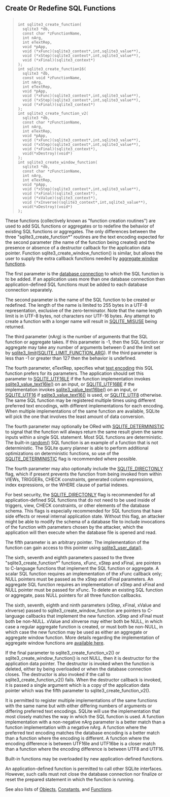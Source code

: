 ## Create Or Redefine SQL Functions




> ```
> 
> int sqlite3_create_function(
>   sqlite3 *db,
>   const char *zFunctionName,
>   int nArg,
>   int eTextRep,
>   void *pApp,
>   void (*xFunc)(sqlite3_context*,int,sqlite3_value**),
>   void (*xStep)(sqlite3_context*,int,sqlite3_value**),
>   void (*xFinal)(sqlite3_context*)
> );
> int sqlite3_create_function16(
>   sqlite3 *db,
>   const void *zFunctionName,
>   int nArg,
>   int eTextRep,
>   void *pApp,
>   void (*xFunc)(sqlite3_context*,int,sqlite3_value**),
>   void (*xStep)(sqlite3_context*,int,sqlite3_value**),
>   void (*xFinal)(sqlite3_context*)
> );
> int sqlite3_create_function_v2(
>   sqlite3 *db,
>   const char *zFunctionName,
>   int nArg,
>   int eTextRep,
>   void *pApp,
>   void (*xFunc)(sqlite3_context*,int,sqlite3_value**),
>   void (*xStep)(sqlite3_context*,int,sqlite3_value**),
>   void (*xFinal)(sqlite3_context*),
>   void(*xDestroy)(void*)
> );
> int sqlite3_create_window_function(
>   sqlite3 *db,
>   const char *zFunctionName,
>   int nArg,
>   int eTextRep,
>   void *pApp,
>   void (*xStep)(sqlite3_context*,int,sqlite3_value**),
>   void (*xFinal)(sqlite3_context*),
>   void (*xValue)(sqlite3_context*),
>   void (*xInverse)(sqlite3_context*,int,sqlite3_value**),
>   void(*xDestroy)(void*)
> );
> 
> ```



These functions (collectively known as "function creation routines")
are used to add SQL functions or aggregates or to redefine the behavior
of existing SQL functions or aggregates. The only differences between
the three "sqlite3\_create\_function\*" routines are the text encoding
expected for the second parameter (the name of the function being
created) and the presence or absence of a destructor callback for
the application data pointer. Function sqlite3\_create\_window\_function()
is similar, but allows the user to supply the extra callback functions
needed by [aggregate window functions](../windowfunctions.html#aggwinfunc).


The first parameter is the [database connection](../c3ref/sqlite3.html) to which the SQL
function is to be added. If an application uses more than one database
connection then application\-defined SQL functions must be added
to each database connection separately.


The second parameter is the name of the SQL function to be created or
redefined. The length of the name is limited to 255 bytes in a UTF\-8
representation, exclusive of the zero\-terminator. Note that the name
length limit is in UTF\-8 bytes, not characters nor UTF\-16 bytes.
Any attempt to create a function with a longer name
will result in [SQLITE\_MISUSE](../rescode.html#misuse) being returned.


The third parameter (nArg)
is the number of arguments that the SQL function or
aggregate takes. If this parameter is \-1, then the SQL function or
aggregate may take any number of arguments between 0 and the limit
set by [sqlite3\_limit](../c3ref/limit.html)([SQLITE\_LIMIT\_FUNCTION\_ARG](../c3ref/c_limit_attached.html#sqlitelimitfunctionarg)). If the third
parameter is less than \-1 or greater than 127 then the behavior is
undefined.


The fourth parameter, eTextRep, specifies what
[text encoding](../c3ref/c_any.html) this SQL function prefers for
its parameters. The application should set this parameter to
[SQLITE\_UTF16LE](../c3ref/c_any.html) if the function implementation invokes
[sqlite3\_value\_text16le()](../c3ref/value_blob.html) on an input, or [SQLITE\_UTF16BE](../c3ref/c_any.html) if the
implementation invokes [sqlite3\_value\_text16be()](../c3ref/value_blob.html) on an input, or
[SQLITE\_UTF16](../c3ref/c_any.html) if [sqlite3\_value\_text16()](../c3ref/value_blob.html) is used, or [SQLITE\_UTF8](../c3ref/c_any.html)
otherwise. The same SQL function may be registered multiple times using
different preferred text encodings, with different implementations for
each encoding.
When multiple implementations of the same function are available, SQLite
will pick the one that involves the least amount of data conversion.


The fourth parameter may optionally be ORed with [SQLITE\_DETERMINISTIC](../c3ref/c_deterministic.html#sqlitedeterministic)
to signal that the function will always return the same result given
the same inputs within a single SQL statement. Most SQL functions are
deterministic. The built\-in [random()](../lang_corefunc.html#random) SQL function is an example of a
function that is not deterministic. The SQLite query planner is able to
perform additional optimizations on deterministic functions, so use
of the [SQLITE\_DETERMINISTIC](../c3ref/c_deterministic.html#sqlitedeterministic) flag is recommended where possible.


The fourth parameter may also optionally include the [SQLITE\_DIRECTONLY](../c3ref/c_deterministic.html#sqlitedirectonly)
flag, which if present prevents the function from being invoked from
within VIEWs, TRIGGERs, CHECK constraints, generated column expressions,
index expressions, or the WHERE clause of partial indexes.


For best security, the [SQLITE\_DIRECTONLY](../c3ref/c_deterministic.html#sqlitedirectonly) flag is recommended for
all application\-defined SQL functions that do not need to be
used inside of triggers, view, CHECK constraints, or other elements of
the database schema. This flags is especially recommended for SQL
functions that have side effects or reveal internal application state.
Without this flag, an attacker might be able to modify the schema of
a database file to include invocations of the function with parameters
chosen by the attacker, which the application will then execute when
the database file is opened and read.


The fifth parameter is an arbitrary pointer. The implementation of the
function can gain access to this pointer using [sqlite3\_user\_data()](../c3ref/user_data.html).


The sixth, seventh and eighth parameters passed to the three
"sqlite3\_create\_function\*" functions, xFunc, xStep and xFinal, are
pointers to C\-language functions that implement the SQL function or
aggregate. A scalar SQL function requires an implementation of the xFunc
callback only; NULL pointers must be passed as the xStep and xFinal
parameters. An aggregate SQL function requires an implementation of xStep
and xFinal and NULL pointer must be passed for xFunc. To delete an existing
SQL function or aggregate, pass NULL pointers for all three function
callbacks.


The sixth, seventh, eighth and ninth parameters (xStep, xFinal, xValue
and xInverse) passed to sqlite3\_create\_window\_function are pointers to
C\-language callbacks that implement the new function. xStep and xFinal
must both be non\-NULL. xValue and xInverse may either both be NULL, in
which case a regular aggregate function is created, or must both be
non\-NULL, in which case the new function may be used as either an aggregate
or aggregate window function. More details regarding the implementation
of aggregate window functions are
[available here](../windowfunctions.html#udfwinfunc).


If the final parameter to sqlite3\_create\_function\_v2() or
sqlite3\_create\_window\_function() is not NULL, then it is destructor for
the application data pointer. The destructor is invoked when the function
is deleted, either by being overloaded or when the database connection
closes. The destructor is also invoked if the call to
sqlite3\_create\_function\_v2() fails. When the destructor callback is
invoked, it is passed a single argument which is a copy of the application
data pointer which was the fifth parameter to sqlite3\_create\_function\_v2().


It is permitted to register multiple implementations of the same
functions with the same name but with either differing numbers of
arguments or differing preferred text encodings. SQLite will use
the implementation that most closely matches the way in which the
SQL function is used. A function implementation with a non\-negative
nArg parameter is a better match than a function implementation with
a negative nArg. A function where the preferred text encoding
matches the database encoding is a better
match than a function where the encoding is different.
A function where the encoding difference is between UTF16le and UTF16be
is a closer match than a function where the encoding difference is
between UTF8 and UTF16\.


Built\-in functions may be overloaded by new application\-defined functions.


An application\-defined function is permitted to call other
SQLite interfaces. However, such calls must not
close the database connection nor finalize or reset the prepared
statement in which the function is running.


See also lists of
 [Objects](../c3ref/objlist.html),
 [Constants](../c3ref/constlist.html), and
 [Functions](../c3ref/funclist.html).


